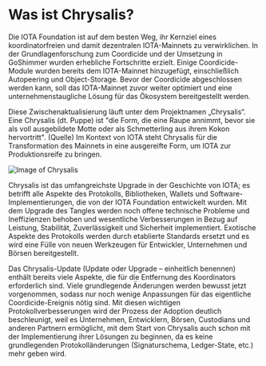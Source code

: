 <!--
---article_info
title: Was ist Chrysalis?
author: [author_1]
reviews: [skay, Doenermaker, TomMax2407, Marw]
---
-->

# Was ist Chrysalis?

Die IOTA Foundation ist auf dem besten Weg, ihr Kernziel eines koordinatorfreien und damit dezentralen IOTA-Mainnets zu verwirklichen. In der Grundlagenforschung zum Coordicide und der Umsetzung in GoShimmer wurden erhebliche Fortschritte erzielt. Einige Coordicide-Module wurden bereits dem IOTA-Mainnet hinzugefügt, einschließlich Autopeering und Object-Storage. Bevor der Coordicide abgeschlossen werden kann, soll das IOTA-Mainnet zuvor weiter optimiert und eine unternehmenstaugliche Lösung für das Ökosystem bereitgestellt werden. 

Diese Zwischenaktualisierung läuft unter dem Projektnamen „Chrysalis“. Eine Chrysalis (dt. Puppe) ist "die Form, die eine Raupe annimmt, bevor sie als voll ausgebildete Motte oder als Schmetterling aus ihrem Kokon hervortritt". (Quelle) Im Kontext von IOTA steht Chrysalis für die Transformation des Mainnets in eine ausgereifte Form, um IOTA zur Produktionsreife zu bringen.

![Image of Chrysalis](https://iota-einsteiger-guide.de/media/images/2_msrp09plbisdivo3t9kmwq.png)

Chrysalis ist das umfangreichste Upgrade in der Geschichte von IOTA; es betrifft alle Aspekte des Protokolls, Bibliotheken, Wallets und Software-Implementierungen, die von der IOTA Foundation entwickelt wurden. Mit dem Upgrade des Tangles werden noch offene technische Probleme und Ineffizienzen behoben und wesentliche Verbesserungen in Bezug auf Leistung, Stabilität, Zuverlässigkeit und Sicherheit implementiert. Exotische Aspekte des Protokolls werden durch etablierte Standards ersetzt und es wird eine Fülle von neuen Werkzeugen für Entwickler, Unternehmen und Börsen bereitgestellt.

Das Chrysalis-Update (Update oder Upgrade – einheitlich benennen) enthält bereits viele Aspekte, die für die Entfernung des Koordinators erforderlich sind. Viele grundlegende Änderungen werden bewusst jetzt vorgenommen, sodass nur noch wenige Anpassungen für das eigentliche Coordicide-Ereignis nötig sind. Mit diesen wichtigen Protokollverbesserungen wird der Prozess der Adoption deutlich beschleunigt, weil es Unternehmen, Entwicklern, Börsen, Custodians und anderen Partnern ermöglicht, mit dem Start von Chrysalis auch schon mit der Implementierung ihrer Lösungen zu beginnen, da es keine grundlegenden Protokolländerungen (Signaturschema, Ledger-State, etc.) mehr geben wird.

